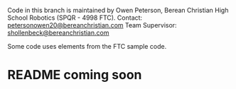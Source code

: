Code in this branch is maintained by Owen Peterson, Berean Christian High School Robotics (SPQR - 4998 FTC). Contact: petersonowen20@bereanchristian.com
Team Supervisor: shollenbeck@bereanchristian.com

Some code uses elements from the FTC sample code.


# README coming soon
